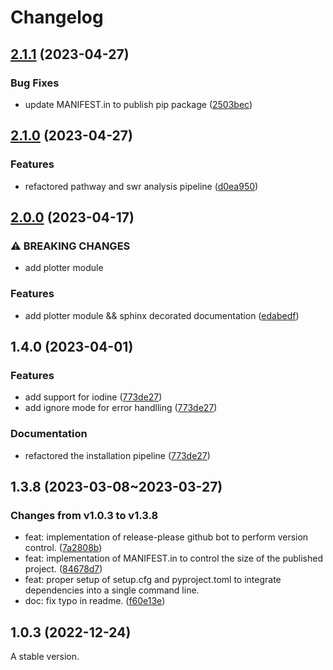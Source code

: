 # Changelog

## [2.1.1](https://github.com/Franklalalala/AutoSteper/compare/v2.1.0...v2.1.1) (2023-04-27)


### Bug Fixes

* update MANIFEST.in to publish pip package ([2503bec](https://github.com/Franklalalala/AutoSteper/commit/2503bec8be32ef13a7fe078ae228411e22ee2b3d))

## [2.1.0](https://github.com/Franklalalala/AutoSteper/compare/v2.0.0...v2.1.0) (2023-04-27)


### Features

* refactored pathway and swr analysis pipeline ([d0ea950](https://github.com/Franklalalala/AutoSteper/commit/d0ea950d069c673a035f2f1de8f80af7c7905453))

## [2.0.0](https://github.com/Franklalalala/AutoSteper/compare/v1.4.0...v2.0.0) (2023-04-17)


### ⚠ BREAKING CHANGES

* add plotter module

### Features

* add plotter module && sphinx decorated documentation ([edabedf](https://github.com/Franklalalala/AutoSteper/commit/edabedf63a1ed220ce7fe9e90e04bd6874162d00))

## 1.4.0 (2023-04-01)

### Features

* add support for iodine ([773de27](https://github.com/Franklalalala/AutoSteper/commit/773de279226b089141e580901894531e9dba70bd))
* add ignore mode for error handlling ([773de27](https://github.com/Franklalalala/AutoSteper/commit/773de279226b089141e580901894531e9dba70bd))

### Documentation

* refactored the installation pipeline ([773de27](https://github.com/Franklalalala/AutoSteper/commit/773de279226b089141e580901894531e9dba70bd))

## 1.3.8 (2023-03-08~2023-03-27)

### Changes from v1.0.3 to v1.3.8

* feat: implementation of release-please github bot to perform version control. ([7a2808b](https://github.com/Franklalalala/AutoSteper/commit/7a2808bdb78bd27e75bb84968ceba7dab17c9a31))
* feat: implementation of MANIFEST.in to control the size of the published project. ([84678d7](https://github.com/Franklalalala/AutoSteper/commit/84678d7f2ced00d59984d06a399aa62f6e49c111))
* feat: proper setup of setup.cfg and pyproject.toml to integrate dependencies into a single command line.
* doc: fix typo in readme. ([f60e13e](https://github.com/Franklalalala/AutoSteper/commit/f60e13e10e0126c29edee60e0055145bb701c82e))

## 1.0.3 (2022-12-24)

A stable version.
